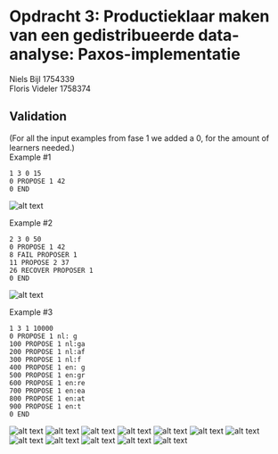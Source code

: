 # Opdracht 3: Productieklaar maken van een gedistribueerde data-analyse: Paxos-implementatie
Niels Bijl 1754339 <br>
Floris Videler 1758374

## Validation
(For all the input examples from fase 1 we added a 0, for the amount of learners needed.)<br>
Example #1
```
1 3 0 15
0 PROPOSE 1 42
0 END
```
![alt text](https://i.postimg.cc/W1tXr6Qg/image.png)

Example #2
```
2 3 0 50
0 PROPOSE 1 42
8 FAIL PROPOSER 1
11 PROPOSE 2 37
26 RECOVER PROPOSER 1
0 END
```
![alt text](https://i.postimg.cc/sfwYcGPc/image.png)

Example #3
```
1 3 1 10000 
0 PROPOSE 1 nl: g
100 PROPOSE 1 nl:ga
200 PROPOSE 1 nl:af
300 PROPOSE 1 nl:f 
400 PROPOSE 1 en: g
500 PROPOSE 1 en:gr
600 PROPOSE 1 en:re
700 PROPOSE 1 en:ea
800 PROPOSE 1 en:at
900 PROPOSE 1 en:t 
0 END
```
![alt text]()
![alt text](https://i.postimg.cc/htT2B1Dx/image.png)
![alt text](https://i.postimg.cc/Nj6kVGDk/image.png)
![alt text](https://i.postimg.cc/g04qzMfw/image.png)
![alt text](https://i.postimg.cc/DZMrsSfn/image.png)
![alt text](https://i.postimg.cc/0QFtvWwY/image.png)
![alt text](https://i.postimg.cc/qB6bwTPj/image.png)
![alt text](https://i.postimg.cc/7LQ91sXF/image.png)
![alt text](https://i.postimg.cc/1XDKQ9PS/image.png)
![alt text](https://i.postimg.cc/9QmY65k3/image.png)
![alt text](https://i.postimg.cc/qqc2FjXM/image.png)
![alt text](https://i.postimg.cc/SKz25gmF/image.png)







